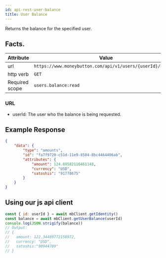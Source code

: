 ```yaml
---
id: api-rest-user-balance
title: User Balance
---
```


Returns the balance for the specified user.

## Facts.

| Attribute      | Value                                                      |
|----------------|------------------------------------------------------------|
| url            | `https://www.moneybutton.com/api/v1/users/{userId}/balance` |
| http verb      | `GET`                                                      |
| Required scope | `users.balance:read`


### URL

* userId: The user who the balance is being requested.

## Example Response

``` json
{
	"data": {
		"type": "amounts",
		"id": "fa7f9720-c51d-11e9-8504-8bc4464406ab",
		"attributes": {
			"amount": 124.89582116461148,
			"currency": "USD",
			"satoshis": "91778675"
		}
	}
}
```

## Using our js api client

``` js
const { id: userId } = await mbClient.getIdentity()
const balance = await mbClient.getUserBalance(userId)
console.log(JSON.strigify(balance))
// Output:
// {
//   amount: 122.34489772156972,
//   currency: "USD",
//   satoshis:"90944709"
// }
```
